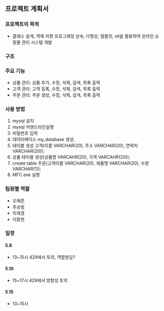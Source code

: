 ## 프로젝트 계획서

### 프로젝트의 목적
* 클래스 설계, 객체 지향 프로그래밍 상속, 다형성, 템플릿, stl을 활용하여 온라인 쇼핑몰 관리 시스템 개발
### 구조


### 주요 기능
* 상품 관리: 상품 추가, 수정, 삭제, 검색, 목록 출력
* 고객 관리: 고객 등록, 수정, 삭제, 검색, 목록 출력
* 주문 관리: 주문 생성, 수정, 삭제, 검색, 목록 출력

### 사용 방법
1. mysql 설치
2. mysql 커맨드라인실행
3. 비밀번호 입력 
4. 데이터베이스 my_database 생성;
5. 테이블 생성  고객(이름 VARCHAR(20), 주소 VARCHAR(20), 연락처 VARCHAR(20));
6. 상품 테이블 생성(상품명 VARCAHR(20), 가격 VARCAHR(20));
7. create table 주문(고객이름 VARCHAR(20), 제품명 VARCHAR(20), 수량VARCHAR(1));
8. MFC.exe 실행

### 팀원별 역할
* 오예준
* 추승범
* 이재경
* 이동현

### 일정

#### 5.8
* 13~15시 429에서 토의, 역할분담?
#### 5.10
* 15~17시 429에서 방향성 토의 
#### 5.15
* 13~15시 
